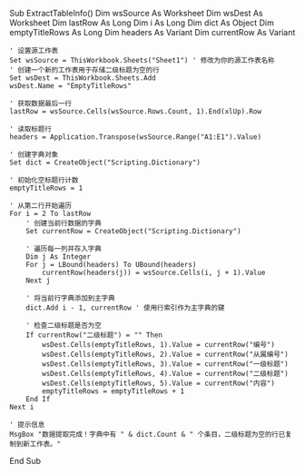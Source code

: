 Sub ExtractTableInfo()
    Dim wsSource As Worksheet
    Dim wsDest As Worksheet
    Dim lastRow As Long
    Dim i As Long
    Dim dict As Object
    Dim emptyTitleRows As Long
    Dim headers As Variant
    Dim currentRow As Variant

    ' 设置源工作表
    Set wsSource = ThisWorkbook.Sheets("Sheet1") ' 修改为你的源工作表名称
    ' 创建一个新的工作表用于存储二级标题为空的行
    Set wsDest = ThisWorkbook.Sheets.Add
    wsDest.Name = "EmptyTitleRows"
    
    ' 获取数据最后一行
    lastRow = wsSource.Cells(wsSource.Rows.Count, 1).End(xlUp).Row
    
    ' 读取标题行
    headers = Application.Transpose(wsSource.Range("A1:E1").Value)
    
    ' 创建字典对象
    Set dict = CreateObject("Scripting.Dictionary")
    
    ' 初始化空标题行计数
    emptyTitleRows = 1
    
    ' 从第二行开始遍历
    For i = 2 To lastRow
        ' 创建当前行数据的字典
        Set currentRow = CreateObject("Scripting.Dictionary")
        
        ' 遍历每一列并存入字典
        Dim j As Integer
        For j = LBound(headers) To UBound(headers)
            currentRow(headers(j)) = wsSource.Cells(i, j + 1).Value
        Next j
        
        ' 将当前行字典添加到主字典
        dict.Add i - 1, currentRow ' 使用行索引作为主字典的键

        ' 检查二级标题是否为空
        If currentRow("二级标题") = "" Then
            wsDest.Cells(emptyTitleRows, 1).Value = currentRow("编号")
            wsDest.Cells(emptyTitleRows, 2).Value = currentRow("从属编号")
            wsDest.Cells(emptyTitleRows, 3).Value = currentRow("一级标题")
            wsDest.Cells(emptyTitleRows, 4).Value = currentRow("二级标题")
            wsDest.Cells(emptyTitleRows, 5).Value = currentRow("内容")
            emptyTitleRows = emptyTitleRows + 1
        End If
    Next i
    
    ' 提示信息
    MsgBox "数据提取完成！字典中有 " & dict.Count & " 个条目，二级标题为空的行已复制到新工作表。"
End Sub

